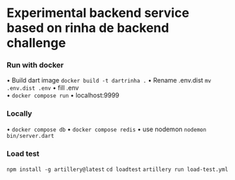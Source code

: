 # Experimental backend service based on rinha de backend challenge

### Run with docker

• Build dart image  `docker build -t dartrinha .`
• Rename .env.dist `mv .env.dist .env`
• fill .env  
• `docker compose run`
• localhost:9999

### Locally

• `docker compose db`
• `docker compose redis`
• use nodemon `nodemon bin/server.dart`

### Load test

`npm install -g artillery@latest`
`cd loadtest`
`artillery run load-test.yml`
